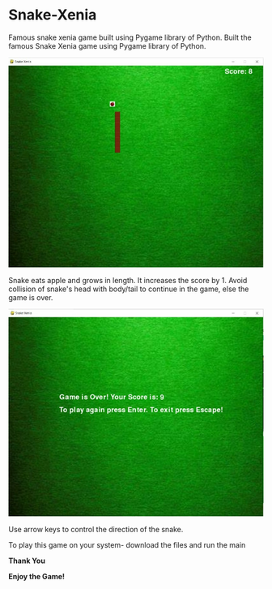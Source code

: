 # Snake-Xenia
Famous snake xenia game built using Pygame library of Python.
Built the famous Snake Xenia game using Pygame library of Python.

![](Resources/1s.jpeg)

Snake eats apple and grows in length. It increases the score by 1.
Avoid collision of snake's head with body/tail to continue in the game, else the game is over.

![](Resources/2s.jpeg)

Use arrow keys to control the direction of the snake.

To play this game on your system- download the files and run the main 

**Thank You**

**Enjoy the Game!**
